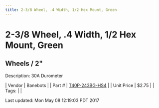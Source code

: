 ```yaml
---
title: 2-3/8 Wheel, .4 Width, 1/2 Hex Mount, Green
---
```


# 2-3/8 Wheel, .4 Width, 1/2 Hex Mount, Green
## Wheels / 2"
Description: 	30A Durometer 

| Vendor | Banebots | 
| Part # | [T40P-243BG-HS4](http://www.banebots.com/category/T40P-2375.html) | 
| Unit Price | $2.75 | 
| Tags: |  | 

Last updated: Mon May 08 12:19:03 PDT 2017